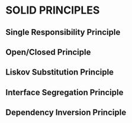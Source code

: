 # SOLID PRINCIPLES
## Single Responsibility Principle
## Open/Closed Principle
## Liskov Substitution Principle
## Interface Segregation Principle
## Dependency Inversion Principle
